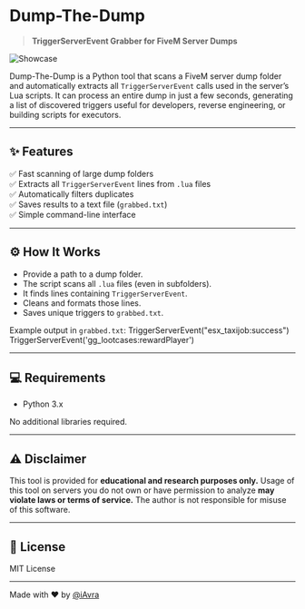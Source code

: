 # Dump-The-Dump

> **TriggerServerEvent Grabber for FiveM Server Dumps**


![Showcase](https://i.imgur.com/9fcwRES.gif)



Dump-The-Dump is a Python tool that scans a FiveM server dump folder and automatically extracts all `TriggerServerEvent` calls used in the server’s Lua scripts. It can process an entire dump in just a few seconds, generating a list of discovered triggers useful for developers, reverse engineering, or building scripts for executors.

---

## ✨ Features

✅ Fast scanning of large dump folders  
✅ Extracts all `TriggerServerEvent` lines from `.lua` files  
✅ Automatically filters duplicates  
✅ Saves results to a text file (`grabbed.txt`)  
✅ Simple command-line interface  

---

## ⚙️ How It Works

- Provide a path to a dump folder.
- The script scans all `.lua` files (even in subfolders).
- It finds lines containing `TriggerServerEvent`.
- Cleans and formats those lines.
- Saves unique triggers to `grabbed.txt`.

Example output in `grabbed.txt`:
TriggerServerEvent("esx_taxijob:success")
TriggerServerEvent('gg_lootcases:rewardPlayer')



---

## 💻 Requirements

- Python 3.x

No additional libraries required.

---

## ⚠️ Disclaimer

This tool is provided for **educational and research purposes only.** Usage of this tool on servers you do not own or have permission to analyze **may violate laws or terms of service.** The author is not responsible for misuse of this software.

---

## 📄 License

MIT License

---

Made with ❤️ by [@iAvra](https://github.com/iavrash)
